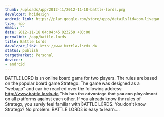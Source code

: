 ```yaml
--- 
thumb: /uploads/app/2012-11/2012-11-18-battle-lords.png
developer: hcidesign
android_link: https://play.google.com/store/apps/details?id=com.livegames.battlelords&feature=search_result#?t=W251bGwsMSwyLDEsImNvbS5saXZlZ2FtZXMuYmF0dGxlbG9yZHMiX
type: app
email: ""
date: 2012-11-18 04:04:45.023259 +00:00
permalink: /app/battle-lords
title: Battle Lords
developer_link: http://www.battle-lords.de
status: publish
targetMarket: Personal
devices: 
- android
---
```


BATTLE LORD is an online board game for two players. The rules are based on the popular board game Stratego. The game was designed as a "webapp" and can be reached over the following address: http://www.battle-lords.de 
This has the advantage that you can play almost on all platforms against each other. If you already know the rules of Stratego, you surely feel familiar with BATTLE LORDS. You don't know Stratego? No problem. BATTLE LORDS is easy to learn....
